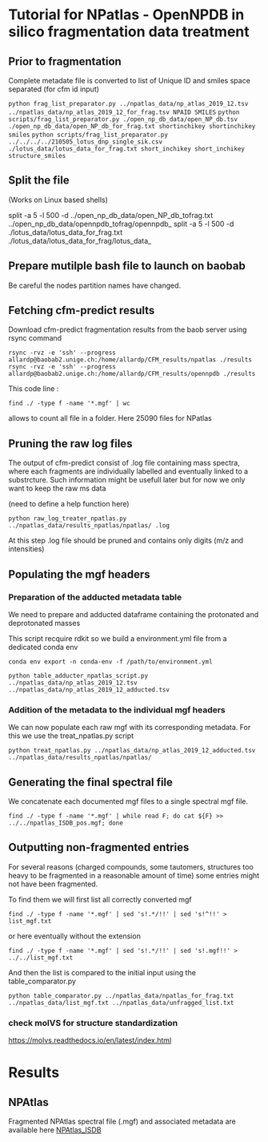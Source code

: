 # Tutorial for NPatlas - OpenNPDB in silico fragmentation data treatment


## Prior to fragmentation 

Complete metadate file is converted to list of Unique ID and smiles space separated (for cfm id input)

`python frag_list_preparator.py ../npatlas_data/np_atlas_2019_12.tsv ../npatlas_data/np_atlas_2019_12_for_frag.tsv NPAID SMILES`
`python scripts/frag_list_preparator.py ./open_np_db_data/open_NP_db.tsv ./open_np_db_data/open_NP_db_for_frag.txt shortinchikey shortinchikey smiles`
`python scripts/frag_list_preparator.py ../../../../210505_lotus_dnp_single_sik.csv ./lotus_data/lotus_data_for_frag.txt short_inchikey short_inchikey structure_smiles`


## Split the file

(Works on Linux based shells)

split -a 5 -l 500 -d ../open_np_db_data/open_NP_db_tofrag.txt ../open_np_db_data/opennpdb_tofrag/opennpdb_
split -a 5 -l 500 -d ./lotus_data/lotus_data_for_frag.txt ./lotus_data/lotus_data_for_frag/lotus_data_



## Prepare mutilple bash file to launch on baobab

Be careful the nodes partition names have changed.



## Fetching cfm-predict results

Download cfm-predict fragmentation results from the baob server using rsync command

`rsync -rvz -e 'ssh' --progress allardp@baobab2.unige.ch:/home/allardp/CFM_results/npatlas ./results`
`rsync -rvz -e 'ssh' --progress allardp@baobab2.unige.ch:/home/allardp/CFM_results/opennpdb ./results`


This code line : 

`find ./ -type f -name '*.mgf' | wc  `

allows to count all file in a folder. Here 25090 files for NPatlas


## Pruning the raw log files

The output of cfm-predict consist of .log file containing mass spectra, where each fragments are individually labelled and eventually linked to a substrcture. Such information might be usefull later but for now we only want to keep the raw ms data

(need to define a help function here)

`python raw_log_treater_npatlas.py ../npatlas_data/results_npatlas/npatlas/ .log`

At this step .log file should be pruned and contains only digits (m/z and intensities)




## Populating the mgf headers

### Preparation of the adducted metadata table

We need to prepare and adducted dataframe containing the protonated and deprotonated masses

This script recquire rdkit so we build a environment.yml file from a dedicated conda env

`conda env export -n conda-env -f /path/to/environment.yml`

`python table_adducter_npatlas_script.py ../npatlas_data/np_atlas_2019_12.tsv ../npatlas_data/np_atlas_2019_12_adducted.tsv`


### Addition of the metadata to the individual mgf headers

We can now populate each raw mgf with its corresponding metadata. For this we use the treat_npatlas.py script

`python treat_npatlas.py ../npatlas_data/np_atlas_2019_12_adducted.tsv ../npatlas_data/results_npatlas/npatlas/`


## Generating the final spectral file

We concatenate each documented mgf files to a single spectral mgf file.

`find ./ -type f -name '*.mgf' | while read F; do cat ${F} >> ../../npatlas_ISDB_pos.mgf; done`


## Outputting non-fragmented entries

For several reasons (charged compounds, some tautomers, structures too heavy to be fragmented in a reasonable amount of time) some entries might not have been fragmented. 

To find them we will first list all correctly converted mgf

`find ./ -type f -name '*.mgf' | sed 's!.*/!!' | sed 's!^!!' >  list_mgf.txt`

or here eventually without the extension

`find ./ -type f -name '*.mgf' | sed 's!.*/!!' | sed 's!.mgf!!' >  ../../list_mgf.txt`

And then the list is compared to the initial input using the table_comparator.py 

`python table_comparator.py ../npatlas_data/npatlas_for_frag.txt ../npatlas_data/list_mgf.txt ../npatlas_data/unfragged_list.txt`


### check molVS for structure standardization

https://molvs.readthedocs.io/en/latest/index.html


# Results

## NPAtlas

Fragmented NPAtlas spectral file (.mgf) and associated metadata are available here [NPAtlas_ISDB](https://www.dropbox.com/sh/rz9giwvzuhnvlpo/AABLJIu2EKo7pJrP-ALHFbfua?dl=0)




